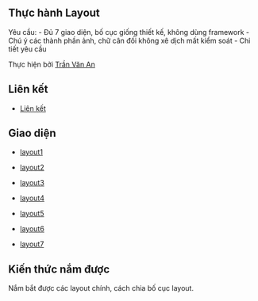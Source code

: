 ## Thực hành Layout

Yêu cầu:
    - Đủ 7 giao diện, bố cục giống thiết kế, không dùng framework
    - Chú ý các thành phần ảnh, chữ cân đối không xê dịch mất kiểm soát
    - Chi tiết yêu cầu

Thực hiện bởi [Trần Văn An](https://github.com/trananuet)

## Liên kết

- [Liên kết](https://github.com/colombo-trainee/trainee_2018/blob/master/frontend/layout/simple%20layouts.psd)
## Giao diện

- [layout1](https://trananuet.github.io/layout1/)

- [layout2](https://trananuet.github.io/layout2/) 

- [layout3](https://trananuet.github.io/layout3/)

- [layout4](https://trananuet.github.io/layout4/) 

- [layout5](https://trananuet.github.io/layout5/) 

- [layout6](https://trananuet.github.io/layout6/) 

- [layout7](https://trananuet.github.io/layout7/) 

## Kiến thức nắm được

Nắm bắt được các layout chính, cách chia bố cục layout.
